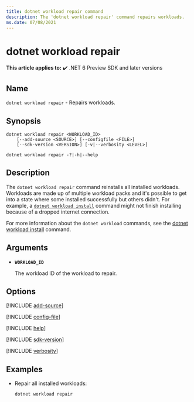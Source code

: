 ```yaml
---
title: dotnet workload repair command
description: The 'dotnet workload repair' command repairs workloads.
ms.date: 07/08/2021
---
```

# dotnet workload repair

**This article applies to:** ✔️ .NET 6 Preview SDK and later versions

## Name

`dotnet workload repair` - Repairs workloads.

## Synopsis

```dotnetcli
dotnet workload repair <WORKLOAD_ID>
    [--add-source <SOURCE>] [--configfile <FILE>]
    [--sdk-version <VERSION>] [-v|--verbosity <LEVEL>]

dotnet workload repair -?|-h|--help
```

## Description

The `dotnet workload repair` command reinstalls all installed workloads. Workloads are made up of multiple workload packs and it's possible to get into a state where some installed successfully but others didn't. For example, a [`dotnet workload install`](dotnet-workload-install.md) command might not finish installing because of a dropped internet connection.

For more information about the `dotnet workload` commands, see the [dotnet workload install](dotnet-workload-install.md#description) command.

## Arguments

- **`WORKLOAD_ID`**

  The workload ID of the workload to repair.

## Options

<!-- markdownlint-disable MD012 -->

[!INCLUDE [add-source](../../../includes/cli-add-source.md)]

[!INCLUDE [config-file](../../../includes/cli-configfile.md)]

[!INCLUDE [help](../../../includes/cli-help.md)]

[!INCLUDE [sdk-version](../../../includes/cli-sdk-version.md)]

[!INCLUDE [verbosity](../../../includes/cli-verbosity-minimal.md)]

## Examples

- Repair all installed workloads:

  ```dotnetcli
  dotnet workload repair
  ```
